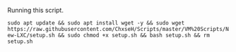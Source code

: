 Running this script.  

`sudo apt update && sudo apt install wget -y && sudo wget https://raw.githubusercontent.com/ChxseH/Scripts/master/VM%20Scripts/New-LXC/setup.sh && sudo chmod +x setup.sh && bash setup.sh && rm setup.sh`